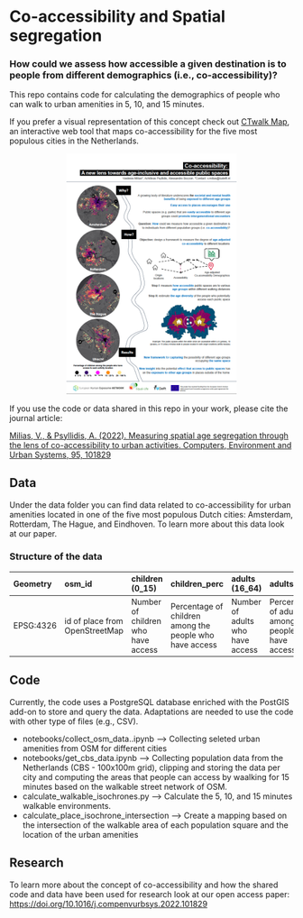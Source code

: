 
# Co-accessibility and Spatial segregation
### How could we assess how accessible a given destination is to people from different demographics (i.e., co-accessibility)?
This repo contains code for calculating the demographics of people who can walk to urban amenities in 5, 10, and 15 minutes.

If you prefer a visual representation of this concept check out [CTwalk Map](https://miliasv.github.io/CTwalkMap/info_page/), an interactive web tool that maps co-accessibility for the five most populous cities in the Netherlands.

<p align="center">
    <img src="https://github.com/MiliasV/coaccessibility/blob/main/img/poster.png" width="60%">
</p>

If you use the code or data shared in this repo in your work, please cite the journal article:

[Milias, V., & Psyllidis, A. (2022). Measuring spatial age segregation through the lens of co-accessibility to urban activities. Computers, Environment and Urban Systems, 95, 101829](https://doi.org/10.1016/j.compenvurbsys.2022.101829)

## Data
Under the data folder you can find data related to co-accessibility for urban amenities located in one of the five most populous Dutch cities: Amsterdam, Rotterdam, The Hague, and Eindhoven. To learn more about this data look at our paper.

### Structure of the data
| Geometry       | osm_id | children (0_15) | children_perc | adults (16_64)| adults_perc | elderly (65+)| elderly_perc |total_pop | age_entropy_index |wijk_age_entropy_index | buurt_age_entropy_index
| :---        |    :----   |          :--- |            :--- |    :--- |    :--- |  :--- |    :--- |     :--- | :--- | :--- | :--- | 
| EPSG:4326   | id of place from OpenStreetMap | Number of children who have access  | Percentage of children among the people who have access | Number of adults who have access | Percentage of adults among the people who have access | Number of elderly | Percentage of elderly among the people who have access | Total number of people who have access | age diversity of the people who have access | age diversity of the people who live in the same neighborhood (based on wijk) | age diversity of the people who live in the same neighborhood (based on buurt)

## Code
Currently, the code uses a PostgreSQL database enriched with the PostGIS add-on to store and query the data. 
Adaptations are needed to use the code with other type of files (e.g., CSV).

* notebooks/collect_osm_data..ipynb --> Collecting seleted urban amenities from OSM for different cities
* notebooks/get_cbs_data.ipynb --> Collecting population data from the Netherlands (CBS - 100x100m grid), clipping and storing the data per city and computing the areas that people can access by waalking for 15 minutes based on the walkable street network of OSM.
* calculate_walkable_isochrones.py --> Calculate the 5, 10, and 15 minutes walkable environments.
* calculate_place_isochrone_intersection --> Create a mapping based on the intersection of the walkable area of each population square and the location of the urban amenities 

## Research 
To learn more about the concept of co-accessibility and how the shared code and data have been used for research look at our open access paper:   https://doi.org/10.1016/j.compenvurbsys.2022.101829

<!-- <p align="center">
    <img src="https://github.com/MiliasV/coaccessibility/blob/main/img/children_access_ex.png" width="70%">
</p>
 -->

